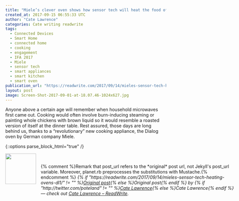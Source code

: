 ```yaml
---
title: "Miele’s clever oven shows how sensor tech will heat the food of the future"
created_at: 2017-09-15 06:55:33 UTC
author: "Cate Lawrence"
categories: Cate writing readwrite
tags: 
  - Connected Devices
  - Smart Home
  - connected home
  - cooking
  - engagement
  - IFA 2017
  - Miele
  - sensor tech
  - smart appliances
  - smart kitchen
  - smart oven
publication_url: "https://readwrite.com/2017/09/14/mieles-sensor-tech-heating-ovens-dl1/"
layout: post
image: Screen-Shot-2017-09-01-at-18.07.46-1024x627.jpg
---
```

Anyone above a certain age will remember when household microwaves first came out. Cooking would often involve burn-inducing steaming or painting whole chickens with brown liquid so it would resemble a roasted version of itself at the dinner table. Rest assured, those days are long behind us, thanks to a “revolutionary” new cooking appliance, the Dialog oven by German company Miele.


{::options parse_block_html="true" /}
<div class="author">
   <img src="http://www.rss-specifications.com/rss-spec-rss.gif" style="width: 96px; height: 96;">
   <span style="position: absolute; padding: 32px 15px;">{% comment %}Remark that post_url refers to the *original* post url, not Jekyll's post_url variable. Moreover, planet.rb preprocesses the substitutions with Mustache.{% endcomment %}
      <i>{% if "https://readwrite.com/2017/09/14/mieles-sensor-tech-heating-ovens-dl1/" != "" %}<a href="https://readwrite.com/2017/09/14/mieles-sensor-tech-heating-ovens-dl1/">Original post</a>{% else %}Original post{% endif %} by {% if "http://twitter.com/poteland" != "" %}<a href="http://twitter.com/poteland">Cate Lawrence</a>{% else %}Cate Lawrence{% endif %} &mdash; check out <a href="https://readwrite.com">Cate Lawrence – ReadWrite</a>.</i>
  </span>
</div>
